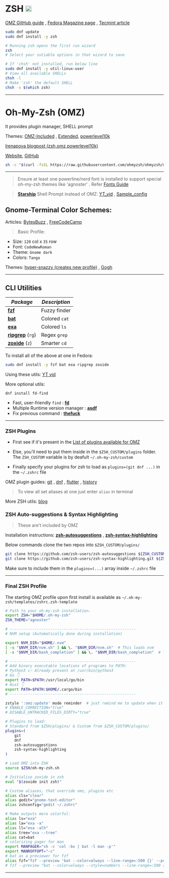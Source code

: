 # ZSH <img src='https://encrypted-tbn0.gstatic.com/images?q=tbn:ANd9GcRG6kvdvxprAVso5OdcNtmyB5r1-CugXKHvDoHZD1POf8Oc0ZlghezIMxPBlABG21VxTT8&usqp=CAU' width="20">

[OMZ GitHub guide](https://github.com/ohmyzsh/ohmyzsh/wiki/Installing-ZSH) , [Fedora Magazine page](https://fedoramagazine.org/set-zsh-fedora-system/) , [Tecmint article](https://www.tecmint.com/install-zsh-shell-in-fedora/)

```sh
sudo dnf update
sudo dnf install -y zsh

# Running zsh opens the first run wizard
zsh
# Select your sutiable options in that wizard to save

# If 'chsh' not installed, run below line
sudo dnf install -y util-linux-user
# View all available SHELLs
chsh -l
# Make 'zsh' the default SHELL
chsh -s $(which zsh)
```

---

# Oh-My-Zsh (OMZ)

It provides plugin manager, SHELL prompt

Themes: [OMZ-Included](https://github.com/ohmyzsh/ohmyzsh/wiki/Themes) , [Extended](https://github.com/ohmyzsh/ohmyzsh/wiki/External-themes), [powerlevel10k](https://github.com/romkatv/powerlevel10k)

[Irenapova blogpost (zsh,omz,powerlevel10k)](https://irenapopova.com/blog/zsh%20shell-post/)

[Website](https://ohmyz.sh/), [GitHub](https://github.com/ohmyzsh/ohmyzsh/)

```sh
sh -c "$(curl -fsSL https://raw.githubusercontent.com/ohmyzsh/ohmyzsh/master/tools/install.sh)"
```

---

> Ensure at least one powerline/nerd font is installed to support special oh-my-zsh themes like 'agnoster' . Refer [Fonts Guide](../Fonts/README.md)

> [**Starship**](https://starship.rs/) Shell Prompt instead of OMZ: [YT_vid](https://www.youtube.com/watch?v=VgTu1_92U0U) , [Sample_config](https://github.com/andrew8088/dotfiles/blob/main/starship/starship.toml)

## Gnome-Terminal Color Schemes:

Articles: [BytesBuzz](https://www.bytesbuzz.com/best-ubuntu-terminal-themes-and-color-schemes/) , [FreeCodeCamp](https://www.freecodecamp.org/news/jazz-up-your-zsh-terminal-in-seven-steps-a-visual-guide-e81a8fd59a38/)

> Basic Profile:

- Size: `120` col x `35` row
- Font: `CodeNewRoman`
- Theme: `Gnome dark`
- Colors: `Tango`

Themes: [hyper-snazzy (creates new profile)](https://github.com/tobark/hyper-snazzy-gnome-terminal) , [Gogh](https://gogh-co.github.io/Gogh/)

---

## CLI Utilities

| _Package_                                                   | _Description_ |
| ----------------------------------------------------------- | ------------- |
| [**fzf**](https://github.com/junegunn/fzf)                  | Fuzzy finder  |
| [**bat**](https://github.com/sharkdp/bat)                   | Colored `cat` |
| [**exa**](https://github.com/ogham/exa)                     | Colored `ls`  |
| [**ripgrep**](https://github.com/BurntSushi/ripgrep) (`rg`) | Regex `grep`  |
| [**zoxide**](https://github.com/ajeetdsouza/zoxide) (`z`)   | Smarter `cd`  |

To install all of the above at one in Fedora:

```sh
sudo dnf install -y fzf bat exa ripgrep zoxide
```

Using these utils: [YT vid](https://youtu.be/2OHrTQVlRMg?si=KrgRvyDCGMuHHEJc)

More optional utils:

`dnf install fd-find`

- Fast, user-friendly `find` : [**fd**](https://github.com/sharkdp/fd)
- Multiple Runtime version manager : [**asdf**](https://asdf-vm.com/)
- Fix previous command : [**thefuck**](https://github.com/nvbn/thefuck)

---

### ZSH Plugins

- First see if it's present in the [List of plugins available for OMZ](https://github.com/ohmyzsh/ohmyzsh/wiki/Plugins)

- Else, you'll need to put them inside in the `$ZSH_CUSTOM/plugins` folder. The `ZSH_CUSTOM` variable is by deafult `~/.oh-my-zsh/custom`

- Finally specify your plugins for zsh to load as `plugins=(git dnf ...)` in the `~/.zshrc` file

OMZ plugin guides: [git](https://github.com/ohmyzsh/ohmyzsh/tree/master/plugins/git) , [dnf](https://github.com/ohmyzsh/ohmyzsh/tree/master/plugins/dnf) , [flutter](https://github.com/ohmyzsh/ohmyzsh/tree/master/plugins/flutter) , [history](https://github.com/ohmyzsh/ohmyzsh/tree/master/plugins/history)

> To view all set aliases at one just enter `alias` in terminal

More ZSH utils: [blog](https://safjan.com/top-popular-zsh-plugins-on-github-2023/)

### ZSH Auto-suggestions & Syntax Highlighting

> These are't included by OMZ

Installation instructions: [**zsh-autosuggestions**](https://github.com/zsh-users/zsh-autosuggestions/blob/master/INSTALL.md#oh-my-zsh) , [**zsh-syntax-highlighting**](https://github.com/zsh-users/zsh-syntax-highlighting/blob/master/INSTALL.md#oh-my-zsh)

Below commands clone the two repos into `$ZSH_CUSTOM/plugins/`

```sh
git clone https://github.com/zsh-users/zsh-autosuggestions ${ZSH_CUSTOM:-~/.oh-my-zsh/custom}/plugins/zsh-autosuggestions
git clone https://github.com/zsh-users/zsh-syntax-highlighting.git ${ZSH_CUSTOM:-~/.oh-my-zsh/custom}/plugins/zsh-syntax-highlighting
```

Make sure to include them in the `plugins=(...)` array inside `~/.zshrc` file

---

### Final ZSH Profile

The starting OMZ profile upon first install is available as `~/.oh-my-zsh/templates/zshrc.zsh-template`

```sh
# Path to your oh-my-zsh installation.
export ZSH="$HOME/.oh-my-zsh"
ZSH_THEME="agnoster"

# --------------------------------------------------------
# NVM setup (Automatically done during installation)

export NVM_DIR="$HOME/.nvm"
[ -s "$NVM_DIR/nvm.sh" ] && \. "$NVM_DIR/nvm.sh"  # This loads nvm
[ -s "$NVM_DIR/bash_completion" ] && \. "$NVM_DIR/bash_completion"  # This loads nvm bash_completion

# --------------------------------------------------------
# Add binary executable locations of programs to PATH:
# Python3 👉️ Already present at /usr/bin/python3
# Go 👇️
export PATH=$PATH:/usr/local/go/bin
# Rust 👇️
export PATH=$PATH:$HOME/.cargo/bin
# --------------------------------------------------------

zstyle ':omz:update' mode reminder  # just remind me to update when it's time
# ENABLE_CORRECTION="true"
# DISABLE_UNTRACKED_FILES_DIRTY="true"

# Plugins to load:
# Standard from $ZSH/plugins/ & Custom from $ZSH_CUSTOM/plugins/
plugins=(
    git
    dnf
    zsh-autosuggestions
    zsh-syntax-highlighting
)

# Load OMZ into ZSH
source $ZSH/oh-my-zsh.sh

# Initialise zoxide in zsh
eval "$(zoxide init zsh)"

# Custom aliases, that override omz, plugins etc
alias cls="clear"
alias gedit="gnome-text-editor"
alias zshconfig="gedit ~/.zshrc"

# Make outputs more colorful:
alias ls="exa"
alias la="exa -a"
alias ll="exa -alh"
alias tree="exa --tree"
alias cat=bat
# colorizing pager for man
export MANPAGER="sh -c 'col -bx | bat -l man -p'"
export MANROFFOPT="-c"
# bat as a previewer for fzf
alias fzf="fzf --preview 'bat --color=always --line-range=:500 {}' --preview-window '~3'"
# fzf --preview "bat --color=always --style=numbers --line-range=:500 {}"
```

---
